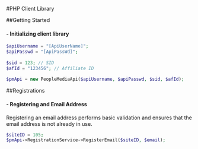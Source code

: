 #PHP Client Library



##Getting Started
#### - Initializing client library

```php
$apiUsername = "[ApiUserName]";
$apiPasswd = "[ApiPassWd]";
    
$sid = 123; // SID
$afId = "123456"; // Affiliate ID
    
$pmApi = new PeopleMediaApi($apiUsername, $apiPasswd, $sid, $afId);
```
##Registrations
#### - Registering and Email Address
Registering an email address performs basic validation and ensures that the email address is not already in use.
```php
$siteID = 105;
$pmApi->RegistrationService->RegisterEmail($siteID, $email);
```
